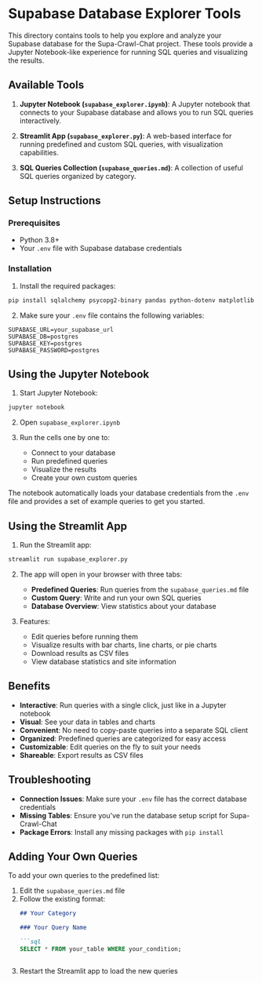 # Supabase Database Explorer Tools

This directory contains tools to help you explore and analyze your Supabase database for the Supa-Crawl-Chat project. These tools provide a Jupyter Notebook-like experience for running SQL queries and visualizing the results.

## Available Tools

1. **Jupyter Notebook (`supabase_explorer.ipynb`)**: A Jupyter notebook that connects to your Supabase database and allows you to run SQL queries interactively.

2. **Streamlit App (`supabase_explorer.py`)**: A web-based interface for running predefined and custom SQL queries, with visualization capabilities.

3. **SQL Queries Collection (`supabase_queries.md`)**: A collection of useful SQL queries organized by category.

## Setup Instructions

### Prerequisites

- Python 3.8+
- Your `.env` file with Supabase database credentials

### Installation

1. Install the required packages:

```bash
pip install sqlalchemy psycopg2-binary pandas python-dotenv matplotlib seaborn streamlit jupyter notebook
```

2. Make sure your `.env` file contains the following variables:

```
SUPABASE_URL=your_supabase_url
SUPABASE_DB=postgres
SUPABASE_KEY=postgres
SUPABASE_PASSWORD=postgres
```

## Using the Jupyter Notebook

1. Start Jupyter Notebook:

```bash
jupyter notebook
```

2. Open `supabase_explorer.ipynb`

3. Run the cells one by one to:
   - Connect to your database
   - Run predefined queries
   - Visualize the results
   - Create your own custom queries

The notebook automatically loads your database credentials from the `.env` file and provides a set of example queries to get you started.

## Using the Streamlit App

1. Run the Streamlit app:

```bash
streamlit run supabase_explorer.py
```

2. The app will open in your browser with three tabs:
   - **Predefined Queries**: Run queries from the `supabase_queries.md` file
   - **Custom Query**: Write and run your own SQL queries
   - **Database Overview**: View statistics about your database

3. Features:
   - Edit queries before running them
   - Visualize results with bar charts, line charts, or pie charts
   - Download results as CSV files
   - View database statistics and site information

## Benefits

- **Interactive**: Run queries with a single click, just like in a Jupyter notebook
- **Visual**: See your data in tables and charts
- **Convenient**: No need to copy-paste queries into a separate SQL client
- **Organized**: Predefined queries are categorized for easy access
- **Customizable**: Edit queries on the fly to suit your needs
- **Shareable**: Export results as CSV files

## Troubleshooting

- **Connection Issues**: Make sure your `.env` file has the correct database credentials
- **Missing Tables**: Ensure you've run the database setup script for Supa-Crawl-Chat
- **Package Errors**: Install any missing packages with `pip install`

## Adding Your Own Queries

To add your own queries to the predefined list:

1. Edit the `supabase_queries.md` file
2. Follow the existing format:
   ```markdown
   ## Your Category
   
   ### Your Query Name
   
   ```sql
   SELECT * FROM your_table WHERE your_condition;
   ```
   ```

3. Restart the Streamlit app to load the new queries 